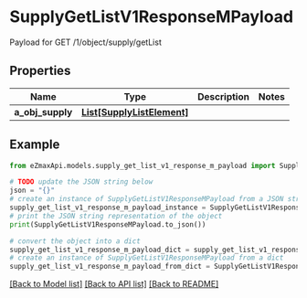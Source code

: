 # SupplyGetListV1ResponseMPayload

Payload for GET /1/object/supply/getList

## Properties

Name | Type | Description | Notes
------------ | ------------- | ------------- | -------------
**a_obj_supply** | [**List[SupplyListElement]**](SupplyListElement.md) |  | 

## Example

```python
from eZmaxApi.models.supply_get_list_v1_response_m_payload import SupplyGetListV1ResponseMPayload

# TODO update the JSON string below
json = "{}"
# create an instance of SupplyGetListV1ResponseMPayload from a JSON string
supply_get_list_v1_response_m_payload_instance = SupplyGetListV1ResponseMPayload.from_json(json)
# print the JSON string representation of the object
print(SupplyGetListV1ResponseMPayload.to_json())

# convert the object into a dict
supply_get_list_v1_response_m_payload_dict = supply_get_list_v1_response_m_payload_instance.to_dict()
# create an instance of SupplyGetListV1ResponseMPayload from a dict
supply_get_list_v1_response_m_payload_from_dict = SupplyGetListV1ResponseMPayload.from_dict(supply_get_list_v1_response_m_payload_dict)
```
[[Back to Model list]](../README.md#documentation-for-models) [[Back to API list]](../README.md#documentation-for-api-endpoints) [[Back to README]](../README.md)


